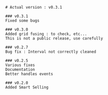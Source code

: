 	# Actual version : v0.3.1

	### v0.3.1
	Fixed some bugs

	### v0.3.0
	Added grid fusing : to check, etc...
	This is not a public release, use carefully

	### v0.2.7
	Bug fix : Interval not correctly cleaned

	### v0.2.5
	Various fixes
	Documentation
	Better handles events

	### v0.2.0
	Added Smart Selling
